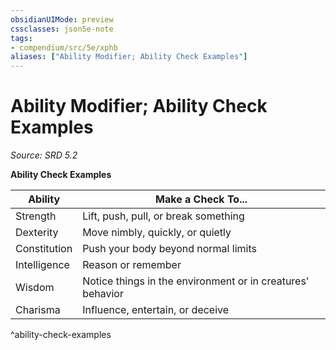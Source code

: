 ```yaml
---
obsidianUIMode: preview
cssclasses: json5e-note
tags:
- compendium/src/5e/xphb
aliases: ["Ability Modifier; Ability Check Examples"]
---
```

# Ability Modifier; Ability Check Examples
*Source: SRD 5.2* 

**Ability Check Examples**

| Ability | Make a Check To... |
|---------|--------------------|
| Strength | Lift, push, pull, or break something |
| Dexterity | Move nimbly, quickly, or quietly |
| Constitution | Push your body beyond normal limits |
| Intelligence | Reason or remember |
| Wisdom | Notice things in the environment or in creatures' behavior |
| Charisma | Influence, entertain, or deceive |
^ability-check-examples